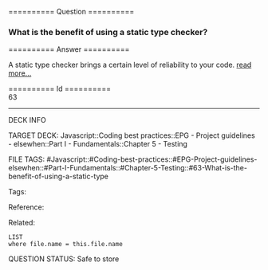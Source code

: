 ========== Question ==========  

### What is the benefit of using a static type checker?  

========== Answer ==========  

A static type checker brings a certain level of reliability to your code. [read more...](https://medium.freecodecamp.org/why-use-static-types-in-javascript-part-1-8382da1e0adb)

========== Id ==========  
63

---

DECK INFO

TARGET DECK: Javascript::Coding best practices::EPG - Project guidelines - elsewhen::Part I - Fundamentals::Chapter 5 - Testing

FILE TAGS: #Javascript::#Coding-best-practices::#EPG-Project-guidelines-elsewhen::#Part-I-Fundamentals::#Chapter-5-Testing::#63-What-is-the-benefit-of-using-a-static-type

Tags:

Reference:

Related:

```dataview
LIST
where file.name = this.file.name
````
QUESTION STATUS: Safe to store
